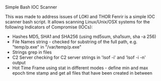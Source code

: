 Simple Bash IOC Scanner

This was made to address issues of LOKI and THOR
Fenrir is a simple IOC scanner bash script. 
It allows scanning Linux/Unix/OSX systems for the following Indicators of Compromise (IOCs):

- Hashes
    MD5, SHA1 and SHA256 (using md5sum, sha1sum, sha -a 256)
- File Names
    string - checked for substring of the full path, e.g. "temp/p.exe" in "/var/temp/p.exe"
- Strings
    grep in files
- C2 Server
    checking for C2 server strings in 'lsof -i' and 'lsof -i -n' output
- Hot Time Frame
    using stat in different modes - define min and max epoch time stamp and get all files that have been created in between